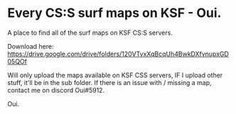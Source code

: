 # Every CS:S surf maps on KSF - Oui.
A place to find all of the surf maps on KSF CS:S servers.

Download here: https://drive.google.com/drive/folders/120VTvxXqBcqUh4BwkDXfvnupxGD05QOf

Will only upload the maps available on KSF CSS servers, IF I upload other stuff, it'll be in the sub folder.
If there is an issue with / missing a map, contact me on discord Oui#5912.

Oui.
